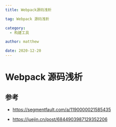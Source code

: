 ```yaml
---
title: Webpack源码浅析

tag: Webpack 源码浅析

category:
  - 构建工具

author: matthew

date: 2020-12-20
---
```


# Webpack 源码浅析

## 参考

- https://segmentfault.com/a/1190000021585435

- https://juejin.cn/post/6844903987129352206
